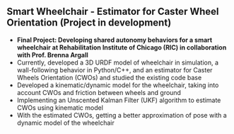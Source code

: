 ## Smart Wheelchair - Estimator for Caster Wheel Orientation (Project in development)

* **Final Project: Developing shared autonomy behaviors for a smart wheelchair at Rehabilitation Institute of Chicago (RIC) in collaboration with Prof. Brenna Argall** 
* Currently, developed a 3D URDF model of wheelchair in simulation, a wall-following behavior in Python/C++, and an estimator for Caster Wheels Orientation (CWOs) and studied the existing code base
* Developed a kinematic/dynamic model for the wheelchair, taking into account CWOs and friction between wheels and ground
* Implementing an Unscented Kalman Filter (UKF) algorithm to estimate CWOs using kinematic model
* With the estimated CWOs, getting a better approximation of pose with a dynamic model of the wheelchair